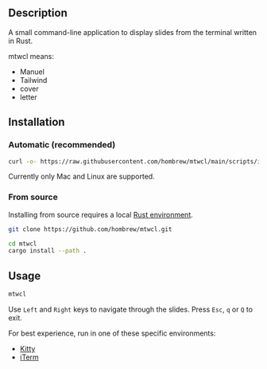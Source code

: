 ## Description
A small command-line application to display slides from the terminal written in Rust. 

mtwcl means:
- Manuel
- Tailwind
- cover
- letter

## Installation

### Automatic (recommended)

```bash
curl -o- https://raw.githubusercontent.com/hombrew/mtwcl/main/scripts/install.sh | bash
```

Currently only Mac and Linux are supported.

### From source

Installing from source requires a local [Rust environment](https://www.rust-lang.org/tools/install).

```bash
git clone https://github.com/hombrew/mtwcl.git

cd mtwcl
cargo install --path .
```

## Usage

```bash
mtwcl
```

Use `Left` and `Right` keys to navigate through the slides. Press `Esc`, `q` or `Q` to exit.

For best experience, run in one of these specific environments:

- [Kitty](https://sw.kovidgoyal.net/kitty/graphics-protocol.html)
- [iTerm](https://iterm2.com/documentation-images.html)
